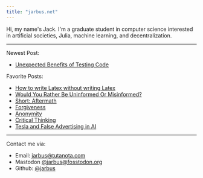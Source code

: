 ```yaml
---
title: "jarbus.net"
---
```

Hi, my name's Jack. I'm a graduate student in computer science interested in artificial societies, Julia, machine learning, and decentralization.
<hr>

Newest Post:

- [Unexpected Benefits of Testing Code](blog/unexpected-benefits-of-testing)

Favorite Posts:

- [How to write Latex without writing Latex](blog/write-latex-without-latex)
- [Would You Rather Be Uninformed Or Misinformed?](blog/would-you-rather-be-uninformed-or-misinformed)
- [Short: Aftermath](blog/short-aftermath)
- [Forgiveness](blog/forgiveness)
- [Anonymity](blog/anonymity)
- [Critical Thinking](blog/critical-thinking)
- [Tesla and False Advertising in AI](blog/tesla-and-false-advertising-in-ai)

<hr>

Contact me via:
* Email: jarbus@tutanota.com
* Mastodon [@jarbus@fosstodon.org](https://fosstodon.org/@jarbus)
* Github: [@jarbus](https://github.com/jarbus)
